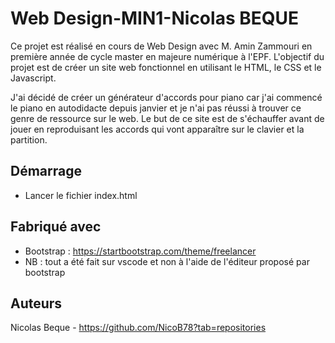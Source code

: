 # Web Design-MIN1-Nicolas BEQUE

Ce projet est réalisé en cours de Web Design avec M. Amin Zammouri en première année de cycle master en majeure numérique à l'EPF. 
L'objectif du projet est de créer un site web fonctionnel en utilisant le HTML, le CSS et le Javascript.

J'ai décidé de créer un générateur d'accords pour piano car j'ai commencé le piano en autodidacte depuis janvier et je n'ai pas réussi à trouver ce genre de ressource sur le web. Le but de ce site est de s'échauffer avant de jouer en reproduisant les accords qui vont apparaître sur le clavier et la partition.

## Démarrage

- Lancer le fichier index.html

## Fabriqué avec

- Bootstrap : https://startbootstrap.com/theme/freelancer
- NB : tout a été fait sur vscode et non à l'aide de l'éditeur proposé par bootstrap

## Auteurs

Nicolas Beque - https://github.com/NicoB78?tab=repositories
